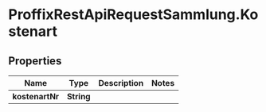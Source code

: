# ProffixRestApiRequestSammlung.Kostenart

## Properties
Name | Type | Description | Notes
------------ | ------------- | ------------- | -------------
**kostenartNr** | **String** |  | 


